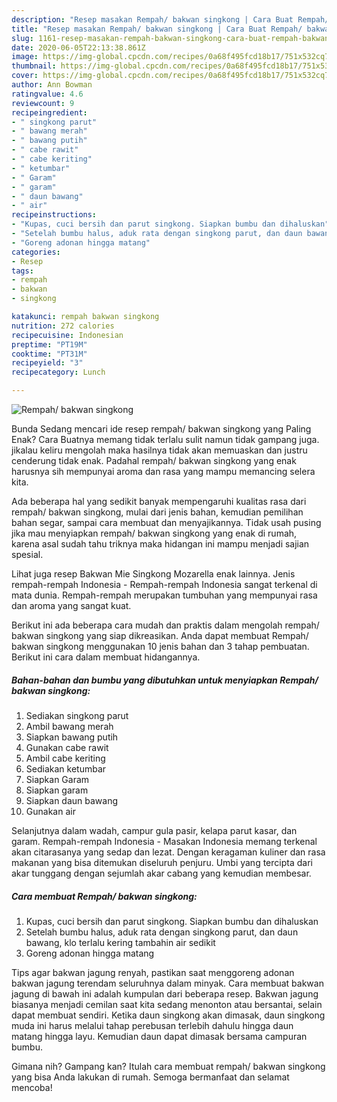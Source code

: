 ```yaml
---
description: "Resep masakan Rempah/ bakwan singkong | Cara Buat Rempah/ bakwan singkong Yang Sempurna"
title: "Resep masakan Rempah/ bakwan singkong | Cara Buat Rempah/ bakwan singkong Yang Sempurna"
slug: 1161-resep-masakan-rempah-bakwan-singkong-cara-buat-rempah-bakwan-singkong-yang-sempurna
date: 2020-06-05T22:13:38.861Z
image: https://img-global.cpcdn.com/recipes/0a68f495fcd18b17/751x532cq70/rempah-bakwan-singkong-foto-resep-utama.jpg
thumbnail: https://img-global.cpcdn.com/recipes/0a68f495fcd18b17/751x532cq70/rempah-bakwan-singkong-foto-resep-utama.jpg
cover: https://img-global.cpcdn.com/recipes/0a68f495fcd18b17/751x532cq70/rempah-bakwan-singkong-foto-resep-utama.jpg
author: Ann Bowman
ratingvalue: 4.6
reviewcount: 9
recipeingredient:
- " singkong parut"
- " bawang merah"
- " bawang putih"
- " cabe rawit"
- " cabe keriting"
- " ketumbar"
- " Garam"
- " garam"
- " daun bawang"
- " air"
recipeinstructions:
- "Kupas, cuci bersih dan parut singkong. Siapkan bumbu dan dihaluskan"
- "Setelah bumbu halus, aduk rata dengan singkong parut, dan daun bawang, klo terlalu kering tambahin air sedikit"
- "Goreng adonan hingga matang"
categories:
- Resep
tags:
- rempah
- bakwan
- singkong

katakunci: rempah bakwan singkong 
nutrition: 272 calories
recipecuisine: Indonesian
preptime: "PT19M"
cooktime: "PT31M"
recipeyield: "3"
recipecategory: Lunch

---
```



![Rempah/ bakwan singkong](https://img-global.cpcdn.com/recipes/0a68f495fcd18b17/751x532cq70/rempah-bakwan-singkong-foto-resep-utama.jpg)

Bunda Sedang mencari ide resep rempah/ bakwan singkong yang Paling Enak? Cara Buatnya memang tidak terlalu sulit namun tidak gampang juga. jikalau keliru mengolah maka hasilnya tidak akan memuaskan dan justru cenderung tidak enak. Padahal rempah/ bakwan singkong yang enak harusnya sih mempunyai aroma dan rasa yang mampu memancing selera kita.

Ada beberapa hal yang sedikit banyak mempengaruhi kualitas rasa dari rempah/ bakwan singkong, mulai dari jenis bahan, kemudian pemilihan bahan segar, sampai cara membuat dan menyajikannya. Tidak usah pusing jika mau menyiapkan rempah/ bakwan singkong yang enak di rumah, karena asal sudah tahu triknya maka hidangan ini mampu menjadi sajian spesial.

Lihat juga resep Bakwan Mie Singkong Mozarella enak lainnya. Jenis rempah-rempah Indonesia - Rempah-rempah Indonesia sangat terkenal di mata dunia. Rempah-rempah merupakan tumbuhan yang mempunyai rasa dan aroma yang sangat kuat.


Berikut ini ada beberapa cara mudah dan praktis dalam mengolah rempah/ bakwan singkong yang siap dikreasikan. Anda dapat membuat Rempah/ bakwan singkong menggunakan 10 jenis bahan dan 3 tahap pembuatan. Berikut ini cara dalam membuat hidangannya.

<!--inarticleads1-->

##### Bahan-bahan dan bumbu yang dibutuhkan untuk menyiapkan Rempah/ bakwan singkong:

1. Sediakan  singkong parut
1. Ambil  bawang merah
1. Siapkan  bawang putih
1. Gunakan  cabe rawit
1. Ambil  cabe keriting
1. Sediakan  ketumbar
1. Siapkan  Garam
1. Siapkan  garam
1. Siapkan  daun bawang
1. Gunakan  air


Selanjutnya dalam wadah, campur gula pasir, kelapa parut kasar, dan garam. Rempah-rempah Indonesia - Masakan Indonesia memang terkenal akan citarasanya yang sedap dan lezat. Dengan keragaman kuliner dan rasa makanan yang bisa ditemukan diseluruh penjuru. Umbi yang tercipta dari akar tunggang dengan sejumlah akar cabang yang kemudian membesar. 

<!--inarticleads2-->

##### Cara membuat Rempah/ bakwan singkong:

1. Kupas, cuci bersih dan parut singkong. Siapkan bumbu dan dihaluskan
1. Setelah bumbu halus, aduk rata dengan singkong parut, dan daun bawang, klo terlalu kering tambahin air sedikit
1. Goreng adonan hingga matang


Tips agar bakwan jagung renyah, pastikan saat menggoreng adonan bakwan jagung terendam seluruhnya dalam minyak. Cara membuat bakwan jagung di bawah ini adalah kumpulan dari beberapa resep. Bakwan jagung biasanya menjadi cemilan saat kita sedang menonton atau bersantai, selain dapat membuat sendiri. Ketika daun singkong akan dimasak, daun singkong muda ini harus melalui tahap perebusan terlebih dahulu hingga daun matang hingga layu. Kemudian daun dapat dimasak bersama campuran bumbu. 

Gimana nih? Gampang kan? Itulah cara membuat rempah/ bakwan singkong yang bisa Anda lakukan di rumah. Semoga bermanfaat dan selamat mencoba!
